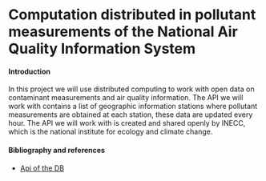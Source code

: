 # Computation distributed in pollutant measurements of the National Air Quality Information System

#### Introduction
In this project we will use distributed computing to work with open data on contaminant measurements and air quality information. The API we will work with contains a list of geographic information stations where pollutant measurements are obtained at each station, these data are updated every hour.
The API we will work with is created and shared openly by INECC, which is the national institute for ecology and climate change.

#### Bibliography and references
- [Api of the DB](https://datos.gob.mx/busca/dataset/mediciones-de-contaminantes-del-sistema-nacional-de-informacion-de-la-calidad-del-aire)

